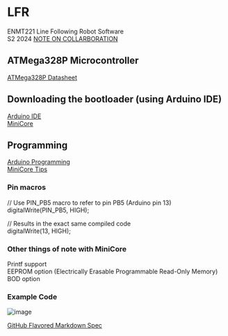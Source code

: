 # LFR
ENMT221 Line Following Robot Software  
S2 2024
[NOTE ON COLLARBORATION](https://docs.github.com/en/pull-requests/collaborating-with-pull-requests/proposing-changes-to-your-work-with-pull-requests/about-pull-requests)

## ATMega328P Microcontroller
[ATMega328P Datasheet](https://components101.com/microcontrollers/atmega328p-pinout-features-datasheet)

## Downloading the bootloader (using Arduino IDE)
[Arduino IDE](https://docs.arduino.cc/software/ide/)    <br>
[MiniCore](https://github.com/MCUdude/MiniCore#how-to-install)


## Programming
[Arduino Programming](https://docs.arduino.cc/programming/)  
[MiniCore Tips](https://github.com/MCUdude/MiniCore#how-to-install)

### Pin macros
// Use PIN_PB5 macro to refer to pin PB5 (Arduino pin 13)  
digitalWrite(PIN_PB5, HIGH);

// Results in the exact same compiled code  
digitalWrite(13, HIGH);

### Other things of note with MiniCore
Printf support  
EEPROM option (Electrically Erasable Programmable Read-Only Memory)
BOD option


### Example Code
![image](https://github.com/user-attachments/assets/1dcd34ce-a26a-4fc3-a142-9096b09b8416)


[GitHub Flavored Markdown Spec](https://github.github.com/gfm/)
